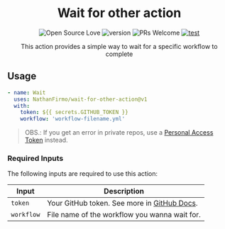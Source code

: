 <div align=center>

# Wait for other action

![Open Source Love](https://badges.frapsoft.com/os/mit/mit.svg?v=102)
![version](https://img.shields.io/github/package-json/v/NathanFirmo/wait-for-other-action)
![PRs Welcome](https://img.shields.io/badge/PRs-welcome-brightgreen.svg)
[![test](https://github.com/NathanFirmo/wait-for-other-action/actions/workflows/test.yml/badge.svg)](https://github.com/NathanFirmo/wait-for-other-action/actions/workflows/test.yml)

This action provides a simple way to wait for a specific workflow to complete

</div>

## Usage

~~~yml
- name: Wait 
  uses: NathanFirmo/wait-for-other-action@v1
  with:
    token: ${{ secrets.GITHUB_TOKEN }}
    workflow: 'workflow-filename.yml'
~~~

> OBS.: If you get an error in private repos, use a [Personal Access Token](https://docs.github.com/pt/authentication/keeping-your-account-and-data-secure/creating-a-personal-access-token) instead.

### Required Inputs
The following inputs are required to use this action:

| Input | Description |
| --- | --- |
| `token` | Your GitHub token. See more in [GitHub Docs](https://docs.github.com/en/actions/security-guides/automatic-token-authentication). |
| `workflow` | File name of the workflow you wanna wait for. |
